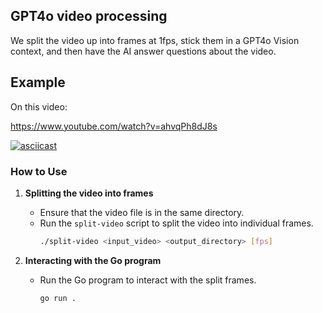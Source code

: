 ## GPT4o video processing

We split the video up into frames at 1fps, stick them in a GPT4o Vision context, and then have the AI answer questions about the video.

## Example

On this video:

https://www.youtube.com/watch?v=ahvqPh8dJ8s

[![asciicast](https://asciinema.org/a/ca45P50bJAs12wbVEcG9xHguy.svg)](https://asciinema.org/a/ca45P50bJAs12wbVEcG9xHguy)

### How to Use

1. **Splitting the video into frames**
   - Ensure that the video file is in the same directory.
   - Run the `split-video` script to split the video into individual frames.
     ```sh
     ./split-video <input_video> <output_directory> [fps]
     ```

2. **Interacting with the Go program**
   - Run the Go program to interact with the split frames.
     ```sh
     go run .
     ```